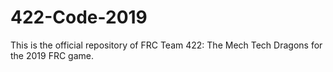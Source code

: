 # 422-Code-2019
This is the official repository of FRC Team 422: The Mech Tech Dragons for the 2019 FRC game.
